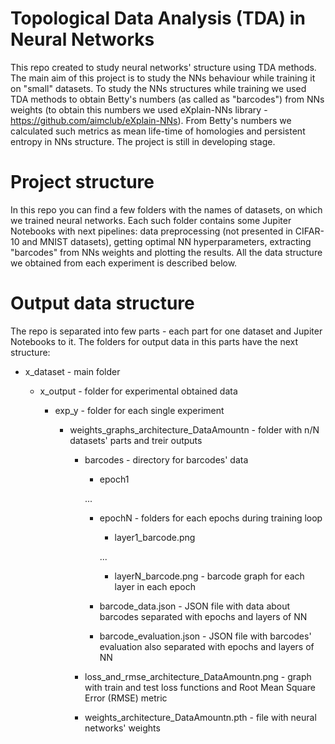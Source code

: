 # Topological Data Analysis (TDA) in Neural Networks

This repo created to study neural networks' structure using TDA methods. The main aim of this project is to study the NNs behaviour while training it on "small" datasets. To study the NNs structures while training we used TDA methods to obtain Betty's numbers (as called as "barcodes") from NNs weights (to obtain this numbers we used eXplain-NNs library - https://github.com/aimclub/eXplain-NNs). From Betty's numbers we calculated such metrics as mean life-time of homologies and persistent entropy in NNs structure.  The project is still in developing stage.


# Project structure

In this repo you can find a few folders with the names of datasets, on which we trained neural networks. Each such folder contains some Jupiter Notebooks with next pipelines: data preprocessing (not presented in CIFAR-10 and MNIST datasets), getting optimal NN hyperparameters, extracting "barcodes" from NNs weights and plotting the results. All the data structure we obtained from each experiment is described below.


# Output data structure

The repo is separated into few parts - each part for one dataset and Jupiter Notebooks to it. The folders for output data in this parts have the next structure:

- x_dataset - main folder
    
    - x_output - folder for experimental obtained data

        - exp_y - folder for each single experiment

            - weights_graphs_architecture_DataAmountn - folder with n/N datasets' parts and treir outputs 

                - barcodes - directory for barcodes' data

                    - epoch1

                    ...

                    - epochN - folders for each epochs during training loop

                        - layer1_barcode.png 
                        
                        ...

                        - layerN_barcode.png - barcode graph for each layer in each epoch

                    - barcode_data.json - JSON file with data about barcodes separated with epochs and layers of NN

                    - barcode_evaluation.json - JSON file with barcodes' evaluation also separated with epochs and layers of NN 

                - loss_and_rmse_architecture_DataAmountn.png - graph with train and test loss functions and Root Mean Square Error (RMSE) metric

                - weights_architecture_DataAmountn.pth - file with neural networks' weights